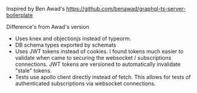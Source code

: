 Inspired by Ben Awad's https://github.com/benawad/graphql-ts-server-boilerplate

Difference's from Awad's version

- Uses knex and objectionjs instead of typeorm.
- DB schema types exported by schemats
- Uses JWT tokens instead of cookies. I found tokens much easier to validate when came to securing the websocket / subscriptions connections. JWT tokens are versioned to automatically invalidate "stale" tokens.
- Tests use apollo client directly instead of fetch. This allows for tests of authenticated subscriptions via websocket connections.
